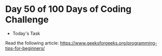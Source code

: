 # Day 50 of 100 Days of Coding Challenge

- Today's Task

Read the following article: https://www.geeksforgeeks.org/programming-tips-for-beginners/ 